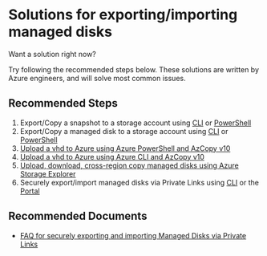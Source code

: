 <properties
  pagetitle="Solutions for exporting/importing managed disks"
  service="microsoft.compute"
  resource="virtualmachines"
  ms.author="ramankum"
  selfhelptype="Generic"
  supporttopicids="32747646"
  productpesids="14749"
  cloudenvironments="public, fairfax, mooncake, blackforest, ussec, usnat"
  articleid="096b63bd-509f-48bd-80d0-e327362b1622"
  ownershipid="Compute_ComputePlatform" />
# Solutions for exporting/importing managed disks

Want a solution right now?

Try following the recommended steps below. These solutions are written by Azure engineers, and will solve most common issues.

## **Recommended Steps**

1. Export/Copy a snapshot to a storage account using [CLI](https://docs.microsoft.com/azure/virtual-machines/scripts/virtual-machines-cli-sample-copy-snapshot-to-storage-account?toc=/azure/virtual-machines/linux/toc.json) or [PowerShell](https://docs.microsoft.com/azure/virtual-machines/scripts/virtual-machines-powershell-sample-copy-snapshot-to-storage-account)
2. Export/Copy a managed disk to a storage account using [CLI](https://docs.microsoft.com/azure/virtual-machines/scripts/virtual-machines-cli-sample-copy-managed-disks-vhd) or [PowerShell](https://docs.microsoft.com/azure/virtual-machines/scripts/virtual-machines-powershell-sample-copy-managed-disks-vhd)
3. [Upload a vhd to Azure using Azure PowerShell and AzCopy v10](https://docs.microsoft.com/azure/virtual-machines/windows/disks-upload-vhd-to-managed-disk-powershell)
4. [Upload a vhd to Azure using Azure CLI and AzCopy v10](https://docs.microsoft.com/azure/virtual-machines/linux/disks-upload-vhd-to-managed-disk-cli)
5. [Upload, download, cross-region copy managed disks using Azure Storage Explorer](https://docs.microsoft.com/azure/virtual-machines/windows/disks-use-storage-explorer-managed-disks)
6. Securely export/import managed disks via Private Links using [CLI](https://docs.microsoft.com/azure/virtual-machines/linux/disks-export-import-private-links-cli) or the [Portal](https://docs.microsoft.com/azure/virtual-machines/disks-enable-private-links-for-import-export-portal?toc=/azure/virtual-machines/linux/toc.json&bc=/azure/virtual-machines/linux/breadcrumb/toc.json)

## **Recommended Documents**

* [FAQ for securely exporting and importing Managed Disks via Private Links](https://docs.microsoft.com/azure/virtual-machines/faq-for-disks#private-links-for-securely-exporting-and-importing-managed-disks)